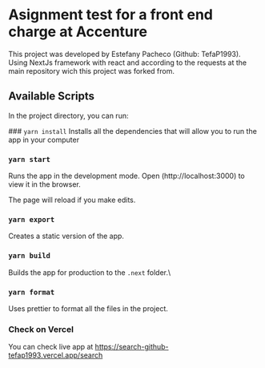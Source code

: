 # Asignment test for a front end charge at Accenture
This project was developed by Estefany Pacheco (Github: TefaP1993).
Using NextJs framework with react and according to the requests at the main repository wich this project was forked from.

## Available Scripts
In the project directory, you can run:

### `yarn install`
Installs all the dependencies that will allow you to run the app in your computer

### `yarn start`
Runs the app in the development mode.
Open (http://localhost:3000) to view it in the browser.

The page will reload if you make edits.

### `yarn export`
Creates a static version of the app.

### `yarn build`
Builds the app for production to the `.next` folder.\

### `yarn format`
Uses prettier to format all the files in the project.

### Check on Vercel
You can check live app at https://search-github-tefap1993.vercel.app/search
